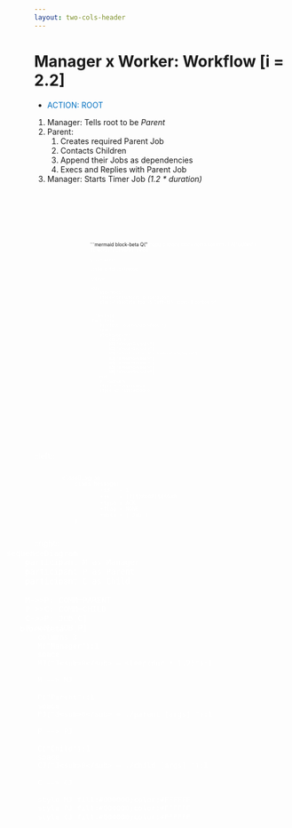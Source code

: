 ```yaml
---
layout: two-cols-header
---
```


# Manager x Worker: Workflow [i = 2.2]

- <span style="color:#0070C0;font-style:bold;">ACTION: ROOT</span>

1. Manager: Tells root to be _Parent_
2. Parent: 
    1. Creates required Parent Job 
    2. Contacts Children
    3. Append their Jobs as dependencies
    4. Execs and Replies with Parent Job
3. Manager: Starts Timer Job _(1.2 * duration)_

<div
    alt="StepQ"
    style="transform: scale(0.6)"
    class="absolute top--5 left-30% right-0 bottom-0"
>
```mermaid
block-beta
    Q("<font color=white>StepQ")
    space
    block:items
        columns 1
        A["<del>CONN</del>"] 
        B["<del>ROOT</del>"] 
        C["RPRT"]
    end

    Q --> items

    style Q fill:#FF0000
```
</div>

<div
    alt="Pool"
    style="transform: scale(0.6)"
    class="absolute top--5 left-60% right-0 bottom-0"
>

```mermaid
block-beta
    P("<font color=white>Pool ")
    space
    block:workers
        columns 3
        W0["W<sub>0</sub>"] 
        W1["W<sub>1</sub>"]
        W2["<font color=black>W<sub>2</sub>"]
        W3["W<sub>3</sub>"]
        W4["W<sub>4</sub>"]
        W5["W<sub>5</sub>"]
        W6["W<sub>6</sub>"]
    end
    P-->workers
    style P fill:#0070C0
    style W2 fill:#000000
```
</div>

::left::

<div 
    alt="Message"
    style="transform: scale(0.8)"
    class="absolute left-10% bottom-0%"
>

```mermaid
classDiagram
    class Message{
            +id   = 1
            +ts   = 1715280981565948
            +type = ACK
            +flag = NONE
            +data = [ Job ]
    }
```

</div>

::right::

<div
    alt="Seq"
    style="transform: scale(1.2)"
    class="absolute right-17% top-40%"
>

```mermaid
sequenceDiagram
    participant M as Manager
    participant P as Parent
    participant C as Child

    M->>P: COMM=PARENT
    P->>C: COMM=CHILD
    C->>P: JOB[C]
    P->>M: JOB[P]
```
</div>

<div
    alt="NodeJobs"
    style="transform: scale(1.1)"
    class="absolute right-17% bottom-5%"
>

```mermaid
block-beta
    columns 3
    M("Manager"):1
    space
    MJ("J<sub>0</sub> = sleep(dur * 1.2)"):1

    M --> MJ

    P("Parent"):1
    space
    PJ("J<sub>0</sub> = ./parent [args] "):1

    P --> PJ

    C("Child"):1
    space
    CJ("J<sub>0</sub> = ./child [args] "):1

    C --> CJ

    style MJ fill:#000000;color:#FFFFFF
    style PJ fill:#000000;color:#FFFFFF
    style CJ fill:#000000;color:#FFFFFF
```

</div>

<TUMLogo variant="white" />
